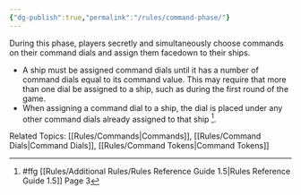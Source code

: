 ```yaml
---
{"dg-publish":true,"permalink":"/rules/command-phase/"}
---
```


During this phase, players secretly and simultaneously choose commands on their command dials and assign them facedown to their ships.

- A ship must be assigned command dials until it has a number of command dials equal to its command value. This may require that more than one dial be assigned to a ship, such as during the first round of the game.
- When assigning a command dial to a ship, the dial is placed under any other command dials already assigned to that ship [^1].

Related Topics: [[Rules/Commands\|Commands]], [[Rules/Command Dials\|Command Dials]], [[Rules/Command Tokens\|Command Tokens]]

[^1]: #ffg [[Rules/Additional Rules/Rules Reference Guide 1.5\|Rules Reference Guide 1.5]] Page 3